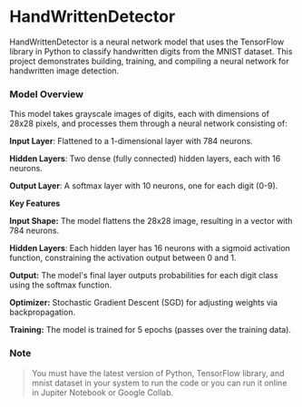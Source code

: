 # HandWrittenDetector
HandWrittenDetector is a neural network model that uses the TensorFlow library in Python to classify handwritten digits from the MNIST dataset. This project demonstrates building, training, and compiling a neural network for handwritten image detection.

### Model Overview
This model takes grayscale images of digits, each with dimensions of 28x28 pixels, and processes them through a neural network consisting of:

**Input Layer**: Flattened to a 1-dimensional layer with 784 neurons.

**Hidden Layers**: Two dense (fully connected) hidden layers, each with 16 neurons.

**Output Layer**: A softmax layer with 10 neurons, one for each digit (0-9).


**Key Features**

**Input Shape:** The model flattens the 28x28 image, resulting in a vector with 784 neurons.

**Hidden Layers**: Each hidden layer has 16 neurons with a sigmoid activation function, constraining the activation output between 0 and 1.

**Output:** The model's final layer outputs probabilities for each digit class using the softmax function.

**Optimizer:** Stochastic Gradient Descent (SGD) for adjusting weights via backpropagation.

**Training:** The model is trained for 5 epochs (passes over the training data).

### Note
>You must have the latest version of Python, TensorFlow library, and mnist dataset  in your system to run the code or you can run it online in Jupiter Notebook or Google Collab.
